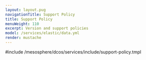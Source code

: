 ```yaml
---
layout: layout.pug
navigationTitle: Support Policy
title: Support Policy
menuWeight: 110
excerpt: Version and support policies
model: /services/elastic/data.yml
render: mustache
---
```


#include /mesosphere/dcos/services/include/support-policy.tmpl
